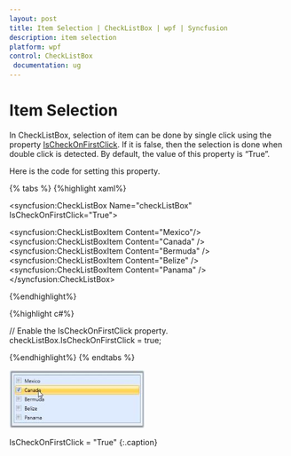 ```yaml
---
layout: post
title: Item Selection | CheckListBox | wpf | Syncfusion
description: item selection
platform: wpf
control: CheckListBox
 documentation: ug
---
```


# Item Selection

In CheckListBox, selection of item can be done by single click using the property [IsCheckOnFirstClick](https://help.syncfusion.com/cr/wpf/Syncfusion.Windows.Tools.Controls.CheckListBox.html#Syncfusion_Windows_Tools_Controls_CheckListBox_IsCheckOnFirstClick). If it is false, then the selection is done when double click is detected. By default, the value of this property is “True”.

Here is the code for setting this property.

{% tabs %}
{%highlight xaml%}

<!-- Adding CheckListBox -->
<syncfusion:CheckListBox Name="checkListBox" IsCheckOnFirstClick="True"> 
<!-- Adding CheckListBox items -->  
<syncfusion:CheckListBoxItem Content="Mexico"/>
<syncfusion:CheckListBoxItem Content="Canada" /> 
<syncfusion:CheckListBoxItem Content="Bermuda" /> 
<syncfusion:CheckListBoxItem Content="Belize" />  
<syncfusion:CheckListBoxItem Content="Panama" />
</syncfusion:CheckListBox></td></tr>
  
{%endhighlight%}

{%highlight c#%}

// Enable the IsCheckOnFirstClick property.
checkListBox.IsCheckOnFirstClick = true;  </td></tr>

{%endhighlight%}
{% endtabs %}

![Item selection property](Item-Selection_images/Item-Selection_img1.jpeg)

IsCheckOnFirstClick = "True"
{:.caption}